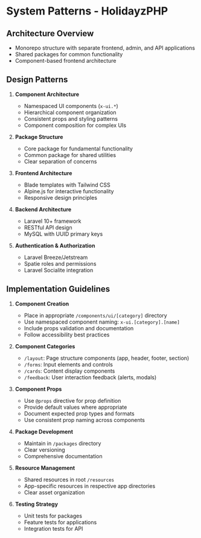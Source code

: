 # System Patterns - HolidayzPHP

## Architecture Overview
- Monorepo structure with separate frontend, admin, and API applications
- Shared packages for common functionality
- Component-based frontend architecture

## Design Patterns
1. **Component Architecture**
   - Namespaced UI components (`x-ui.*`)
   - Hierarchical component organization
   - Consistent props and styling patterns
   - Component composition for complex UIs

2. **Package Structure**
   - Core package for fundamental functionality
   - Common package for shared utilities
   - Clear separation of concerns

3. **Frontend Architecture**
   - Blade templates with Tailwind CSS
   - Alpine.js for interactive functionality
   - Responsive design principles

4. **Backend Architecture**
   - Laravel 10+ framework
   - RESTful API design
   - MySQL with UUID primary keys

5. **Authentication & Authorization**
   - Laravel Breeze/Jetstream
   - Spatie roles and permissions
   - Laravel Socialite integration

## Implementation Guidelines
1. **Component Creation**
   - Place in appropriate `/components/ui/[category]` directory
   - Use namespaced component naming: `x-ui.[category].[name]`
   - Include props validation and documentation
   - Follow accessibility best practices

2. **Component Categories**
   - `/layout`: Page structure components (app, header, footer, section)
   - `/forms`: Input elements and controls
   - `/cards`: Content display components
   - `/feedback`: User interaction feedback (alerts, modals)

3. **Component Props**
   - Use `@props` directive for prop definition
   - Provide default values where appropriate
   - Document expected prop types and formats
   - Use consistent prop naming across components

2. **Package Development**
   - Maintain in `/packages` directory
   - Clear versioning
   - Comprehensive documentation

3. **Resource Management**
   - Shared resources in root `/resources`
   - App-specific resources in respective app directories
   - Clear asset organization

4. **Testing Strategy**
   - Unit tests for packages
   - Feature tests for applications
   - Integration tests for API